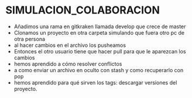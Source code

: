 # SIMULACION_COLABORACION
- Añadimos una rama en gitkraken llamada develop que crece de master
- Clonamos un proyecto en otra carpeta simulando que fuera otro pc de otra persona
- al hacer cambios en el archivo los pusheamos
- Entonces el otro usuario tiene que hacer pull para que le aparezcan los cambios
- hemos aprendido a cómo resolver conflictos
- a como enviar un archivo en oculto con stash y como recuperarlo con pop
- hemos aprendido para qué sirven los tags: descargar versiones del proyecto. 
